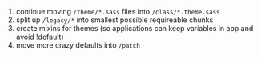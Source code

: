 1. continue moving `/theme/*.sass` files into `/class/*.theme.sass`
1. split up `/legacy/*` into smallest possible requireable chunks
1. create mixins for themes (so applications can keep variables in app and avoid !default)
1. move more crazy defaults into `/patch`
